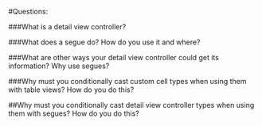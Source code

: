 #Questions:

###What is a detail view controller?

###What does a segue do? How do you use it and where?

###What are other ways your detail view controller could get its information? Why use segues?

###Why must you conditionally cast custom cell types when using them with table views? How do you do this?

##Why must you conditionally cast detail view controller types when using them with segues? How do you do this?
